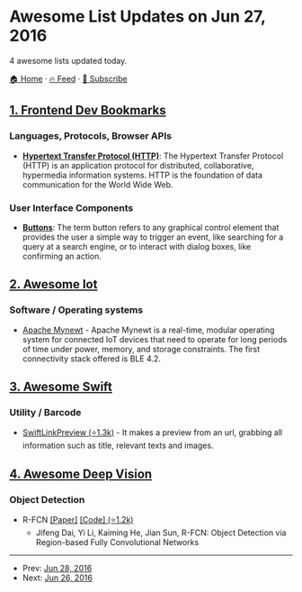 # Awesome List Updates on Jun 27, 2016

4 awesome lists updated today.

[🏠 Home](/README.md) · [🔥 Feed](https://test.trackawesomelist.com/feed.xml) · [📮 Subscribe](https://trackawesomelist.us17.list-manage.com/subscribe?u=d2f0117aa829c83a63ec63c2f&id=36a103854c)



## [1. Frontend Dev Bookmarks](/content/dypsilon/frontend-dev-bookmarks/README.md)

### Languages, Protocols, Browser APIs

*   **[Hypertext Transfer Protocol (HTTP)](https://github.com/dypsilon/frontend-dev-bookmarks/blob/master/README.md/languages-protocols-browser-apis/hypertext-transfer-protocol-http.md)**: The Hypertext Transfer Protocol (HTTP) is an application protocol for distributed, collaborative, hypermedia information systems. HTTP is the foundation of data communication for the World Wide Web.

### User Interface Components

*   **[Buttons](https://github.com/dypsilon/frontend-dev-bookmarks/blob/master/README.md/user-interface-components/buttons.md)**: The term button refers to any graphical control element that provides the user a simple way to trigger an event, like searching for a query at a search engine, or to interact with dialog boxes, like confirming an action.

## [2. Awesome Iot](/content/HQarroum/awesome-iot/README.md)

### Software / Operating systems

*   [Apache Mynewt](https://mynewt.apache.org/) - Apache Mynewt is a real-time, modular operating system for connected IoT devices that need to operate for long periods of time under power, memory, and storage constraints. The first connectivity stack offered is BLE 4.2.

## [3. Awesome Swift](/content/matteocrippa/awesome-swift/README.md)

### Utility / Barcode

*   [SwiftLinkPreview (⭐1.3k)](https://github.com/LeonardoCardoso/SwiftLinkPreview) - It makes a preview from an url, grabbing all information such as title, relevant texts and images.

## [4. Awesome Deep Vision](/content/kjw0612/awesome-deep-vision/README.md)

### Object Detection

*   R-FCN [\[Paper\]](https://arxiv.org/abs/1605.06409) [\[Code\] (⭐1.2k)](https://github.com/daijifeng001/R-FCN)
    *   Jifeng Dai, Yi Li, Kaiming He, Jian Sun, R-FCN: Object Detection via Region-based Fully Convolutional Networks

---

- Prev: [Jun 28, 2016](/content/2016/06/28/README.md)
- Next: [Jun 26, 2016](/content/2016/06/26/README.md)